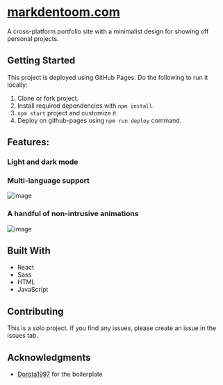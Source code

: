 <!-- Note to self: perhaps redoing my portfolio using my pixelart would be cool. A bit like [this page](https://jeremyaguilon.me/blog/visualizing_four_key_interview_algorithms) perhaps? -->
# [markdentoom.com](https://markdentoom.com/)

A cross-platform portfolio site with a minimalist design for showing off personal projects.

## Getting Started

This project is deployed using GitHub Pages. Do the following to run it locally:
1. Clone or fork project.
2. Install required dependencies with `npm install`.
4. `npm start` project and customize it.
5. Deploy on github-pages using `npm run deploy` command.

## Features:
### **Light and dark mode**
### **Multi-language support**
![image](https://user-images.githubusercontent.com/59030690/138902905-edefe044-4b46-4c43-bec7-719afd9743c0.png)

### **A handful of non-intrusive animations**
![image](https://user-images.githubusercontent.com/59030690/138903172-0c6871ea-0ff5-40d7-8cfb-957e145dfbb2.png)

## Built With
* React
* Sass
* HTML
* JavaScript

## Contributing

This is a solo project. If you find any issues, please create an issue in the issues tab.

## Acknowledgments

* [Dorota1997](https://github.com/Dorota1997/react-frontend-dev-portfolio) for the boilerplate
